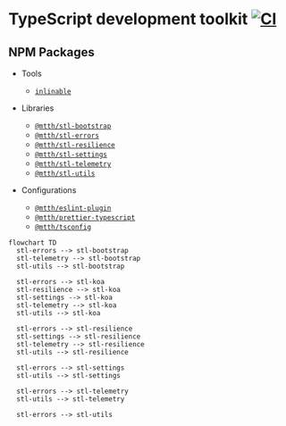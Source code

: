 # TypeScript development toolkit [![CI](https://github.com/mtth/sdk.ts/actions/workflows/ci.yaml/badge.svg)](https://github.com/mtth/sdk.ts/actions/workflows/ci.yaml)

## NPM Packages

* Tools
  * [`inlinable`](/packages/tools/inlinable)

* Libraries
  * [`@mtth/stl-bootstrap`](/packages/libs/stl-bootstrap)
  * [`@mtth/stl-errors`](/packages/libs/stl-errors)
  * [`@mtth/stl-resilience`](/packages/libs/stl-resilience)
  * [`@mtth/stl-settings`](/packages/libs/stl-settings)
  * [`@mtth/stl-telemetry`](/packages/libs/stl-telemetry)
  * [`@mtth/stl-utils`](/packages/libs/stl-utils)

* Configurations
  * [`@mtth/eslint-plugin`](/packages/configs/eslint-plugin)
  * [`@mtth/prettier-typescript`](/packages/configs/prettier-typescript)
  * [`@mtth/tsconfig`](/packages/configs/tsconfig)

```mermaid
flowchart TD
  stl-errors --> stl-bootstrap
  stl-telemetry --> stl-bootstrap
  stl-utils --> stl-bootstrap

  stl-errors --> stl-koa
  stl-resilience --> stl-koa
  stl-settings --> stl-koa
  stl-telemetry --> stl-koa
  stl-utils --> stl-koa

  stl-errors --> stl-resilience
  stl-settings --> stl-resilience
  stl-telemetry --> stl-resilience
  stl-utils --> stl-resilience

  stl-errors --> stl-settings
  stl-utils --> stl-settings

  stl-errors --> stl-telemetry
  stl-utils --> stl-telemetry

  stl-errors --> stl-utils
```
